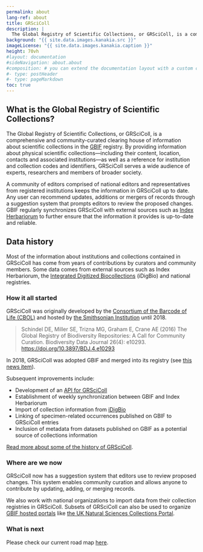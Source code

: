 ```yaml
---
permalink: about
lang-ref: about
title: GRSciColl
description: |
  The Global Registry of Scientific Collections, or GRSciColl, is a comprehensive, community-curated repository of information about scientific collections that extends work initially started by the Consortium of the Barcode of Life (CBOL).
background: "{{ site.data.images.kanakia.src }}"
imageLicense: "{{ site.data.images.kanakia.caption }}"
height: 70vh
#layout: documentation
#sideNavigation: about.about
#composition: # you can extend the documentation layout with a custom composition
#- type: postHeader
#- type: pageMarkdown
toc: true
---
```


## What is the Global Registry of Scientific Collections?

The Global Registry of Scientific Collections, or GRSciColl, is a comprehensive and community-curated clearing house of information about scientific collections in the [GBIF](https://www.gbif.org/) registry. By providing information about physical scientific collections—including their content, location, contacts and associated institutions—as well as a reference for institution and collection codes and identifiers, GRSciColl serves a wide audience of experts, researchers and members of broader society.

A community of editors comprised of national editors and representatives from registered institutions keeps the information in GRSciColl up to date. Any user can recommend updates, additions or mergers of records through a suggestion system that prompts editors to review the proposed changes. GBIF regularly synchronizes GRSciColl with external sources such as [Index Herbariorum](https://sweetgum.nybg.org/science/ih/) to further ensure that the information it provides is up-to-date and reliable.

## Data history

Most of the information about institutions and collections contained in GRSciColl has come from years of contributions by curators and community members. Some data comes from external sources such as Index Herbariorum, the [Integrated Digitized Biocollections](https://www.idigbio.org/) (iDigBio) and national registries.

### How it all started

GRSciColl was originally developed by the [Consortium of the Barcode of Life (CBOL)](https://www.gbif.org/participant/287) and hosted by [the Smithsonian Institution](https://www.si.edu) until 2018.

> Schindel DE, Miller SE, Trizna MG, Graham E, Crane AE (2016) The Global Registry of Biodiversity Repositories: A Call for Community Curation. Biodiversity Data Journal 26(4): e10293. https://doi.org/10.3897/BDJ.4.e10293

In 2018, GRSciColl was adopted GBIF and merged into its registry (see [this news item](https://www.gbif.org/news/5kyAslpqTVxYqZTwYn1cub/)).

Subsequent improvements include:
* Development of an [API for GRSciColl](/api)
* Establishment of weekly synchronization between GBIF and Index Herbariorum
* Import of collection information from [iDigBio](https://www.idigbio.org)
* Linking of specimen-related occurrences published on GBIF to GRSciColl entries
* Inclusion of metadata from datasets published on GBIF as a potential source of collections information

[Read more about some of the history of GRSciColl](https://data-blog.gbif.org/post/grscicoll-2021/).

### Where are we now

GRSciColl now has a suggestion system that editors use to review proposed changes. This system enables community curation and allows anyone to contribute by updating, adding, or merging records.

We also work with national organizations to import data from their collection registries in GRSciColl. Subsets of GRSciColl can also be used to organize [GBIF hosted portals](https://www.gbif.org/hosted-portals) like [the UK Natural Sciences Collections Portal](https://data.dissco-uk.org).

### What is next

Please check our current road map [here](https://github.com/gbif/registry/blob/dev/roadmap-grscicoll.md).
